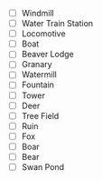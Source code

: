 - [ ] Windmill
- [ ] Water Train Station
- [ ] Locomotive
- [ ] Boat
- [ ] Beaver Lodge
- [ ] Granary
- [ ] Watermill
- [ ] Fountain
- [ ] Tower
- [ ] Deer
- [ ] Tree Field
- [ ] Ruin
- [ ] Fox
- [ ] Boar
- [ ] Bear
- [ ] Swan Pond
